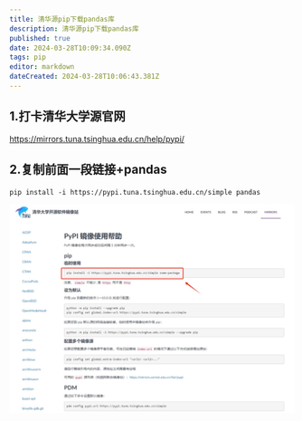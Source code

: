 ```yaml
---
title: 清华源pip下载pandas库
description: 清华源pip下载pandas库
published: true
date: 2024-03-28T10:09:34.090Z
tags: pip
editor: markdown
dateCreated: 2024-03-28T10:06:43.381Z
---
```


## 1.打卡清华大学源官网
https://mirrors.tuna.tsinghua.edu.cn/help/pypi/

## 2.复制前面一段链接+pandas
```
pip install -i https://pypi.tuna.tsinghua.edu.cn/simple pandas
```
![pip清华源下载pandas.png](/wiki/python/django/pip清华源下载pandas.png)




